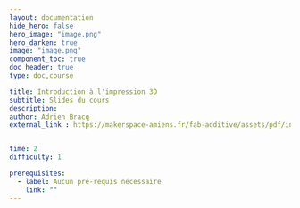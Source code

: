 ```yaml
---
layout: documentation
hide_hero: false
hero_image: "image.png"
hero_darken: true
image: "image.png"
component_toc: true
doc_header: true
type: doc,course

title: Introduction à l'impression 3D
subtitle: Slides du cours
description: 
author: Adrien Bracq
external_link : https://makerspace-amiens.fr/fab-additive/assets/pdf/initiation-fabrication-additive.pdf


time: 2
difficulty: 1

prerequisites:
  - label: Aucun pré-requis nécessaire
    link: ""
---
```

